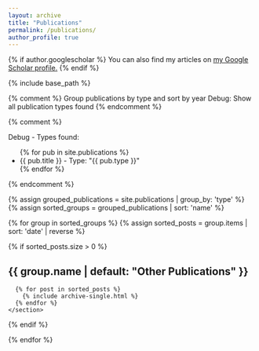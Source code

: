 ```yaml
---
layout: archive
title: "Publications"
permalink: /publications/
author_profile: true
---
```


{% if author.googlescholar %}
  You can also find my articles on <u><a href="{{author.googlescholar}}">my Google Scholar profile</a>.</u>
{% endif %}

{% include base_path %}

{% comment %}
Group publications by type and sort by year
Debug: Show all publication types found
{% endcomment %}

{% comment %}
<p>Debug - Types found:</p>
<ul>
{% for pub in site.publications %}
  <li>{{ pub.title }} - Type: "{{ pub.type }}"</li>
{% endfor %}
</ul>
{% endcomment %}

{% assign grouped_publications = site.publications | group_by: 'type' %}
{% assign sorted_groups = grouped_publications | sort: 'name' %}

{% for group in sorted_groups %}
  {% assign sorted_posts = group.items | sort: 'date' | reverse %}
  
  {% if sorted_posts.size > 0 %}
    <section class="publication-group">
      <h2 class="archive__subtitle">{{ group.name | default: "Other Publications" }}</h2>
      
      {% for post in sorted_posts %}
        {% include archive-single.html %}
      {% endfor %}
    </section>
  {% endif %}
  
{% endfor %}